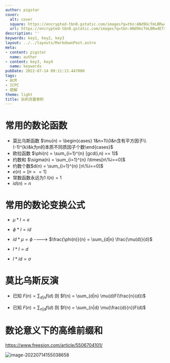 ```yaml
---
author: pigstar
cover:
  alt: cover
  square: https://encrypted-tbn0.gstatic.com/images?q=tbn:ANd9GcTmLBRw4ETs0pE0bP6OXse4jfMOotclHykLZEw-qP6LVonmdkTU5bu_ZuJyJqPB0tGWNHw&usqp=CAU
  url: https://encrypted-tbn0.gstatic.com/images?q=tbn:ANd9GcTmLBRw4ETs0pE0bP6OXse4jfMOotclHykLZEw-qP6LVonmdkTU5bu_ZuJyJqPB0tGWNHw&usqp=CAU
description: ''
keywords: key1, key2, key3
layout: ../../layouts/MarkdownPost.astro
meta:
- content: pigstar
  name: author
- content: key3, key4
  name: keywords
pubDate: 2022-07-14 09:11:13.447000
tags:
- ACM
- ICPC
- 题解
theme: light
title: 狄利克雷卷积
---
```




# 常用的数论函数

- 莫比乌斯函数 $\mu(n) =  \begin{cases} 1&n=1\\0&n含有平方因子\\(-1)^{k}&k为n的本质不同质因子个数\end{cases}$
- 欧拉函数 $\phi(n) = \sum_{i=1}^{n} [gcd(i,n) == 1]$
- 约数和 $\sigma(n) = \sum_{i=1}^{n} i\times[n\%i==0]$
- 约数个数$d(n) = \sum_{i=1}^{n} [n\%i==0]$
- $e(n) = [n == 1]$
- 常数函数永远为1   $I(n) = 1$
- $id(n) = n$



# 常用的数论变换公式

- $\mu * I = e$

- $\phi * I = id$ 

- $id * \mu = \phi$   ---->   $\frac{\phi(n)}{n} = \sum_{d|n} \frac{\mu(d)}{d}$

- $I * I = d$

- $I * id = \sigma$

  

# 莫比乌斯反演

- 已知 $F(n) = \sum_{d|n} f(d)$ 则 $f(n) = \sum_{d|n} \mu(d)F(\frac{n}{d})$

- 已知 $F(n) = \sum_{n|d} f(d)$ 则 $f(n) = \sum_{n|d} \mu(\frac{d}{n})F(d)$





# 数论意义下的高维前缀和

https://www.freesion.com/article/5506704101/

![image-20220714155038658](https://cdn.jsdelivr.net/gh/pigstar02/blog_img@main/202212091414543.png)

